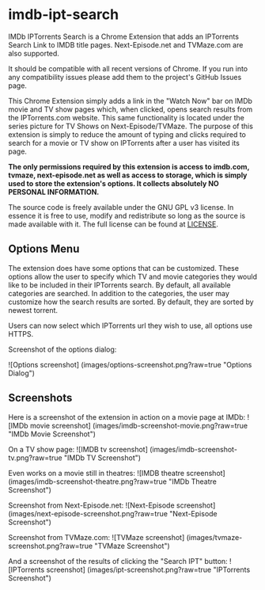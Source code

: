 # imdb-ipt-search
IMDb IPTorrents Search is a Chrome Extension that adds an IPTorrents Search Link
to IMDB title pages. Next-Episode.net and TVMaze.com are also supported. 

It should be compatible with all recent versions of Chrome. If you run into any
compatibility issues please add them to the project's GitHub Issues page.

This Chrome Extension simply adds a link in the "Watch Now" bar on IMDb movie 
and TV show pages which, when clicked, opens search results from the
IPTorrents.com website. This same functionality is located under the series
picture for TV Shows on Next-Episode/TVMaze. The purpose of this extension is 
simply to reduce the amount of typing and clicks required to search for a movie
or TV show on IPTorrents after a user has visited its page.

**The only permissions required by this extension is access to 
imdb.com, tvmaze, next-episode.net as well as access to storage, which is simply
used to store the extension's options. 
It collects absolutely NO PERSONAL INFORMATION.**

The source code is freely available under the GNU GPL v3 license. In essence it
is free to use, modify and redistribute so long as the source is made available
with it. The full license can be found at [LICENSE](LICENSE?raw=true).

## Options Menu
The extension does have some options that can be customized. These options allow
the user to specify which TV and movie categories they would like to be included
in their IPTorrents search. By default, all available categories are searched. 
In addition to the categories, the user may customize how the search results are
sorted. By default, they are sorted by newest torrent.

Users can now select which IPTorrents url they wish to use, all options use
HTTPS.

Screenshot of the options dialog:

![Options screenshot]
(images/options-screenshot.png?raw=true "Options Dialog")

## Screenshots
Here is a screenshot of the extension in action on a movie page at IMDb:
![IMDb movie screenshot]
(images/imdb-screenshot-movie.png?raw=true "IMDb Movie Screenshot")

On a TV show page:
![IMDB tv screenshot]
(images/imdb-screenshot-tv.png?raw=true "IMDb TV Screenshot")

Even works on a movie still in theatres:
![IMDB theatre screenshot]
(images/imdb-screenshot-theatre.png?raw=true "IMDb Theatre Screenshot")

Screenshot from Next-Episode.net:
![Next-Episode screenshot]
(images/next-episode-screenshot.png?raw=true "Next-Episode Screenshot")

Screenshot from TVMaze.com:
![TVMaze screenshot]
(images/tvmaze-screenshot.png?raw=true "TVMaze Screenshot")

And a screenshot of the results of clicking the "Search IPT" button:
![IPTorrents screenshot]
(images/ipt-screenshot.png?raw=true "IPTorrents Screenshot")

